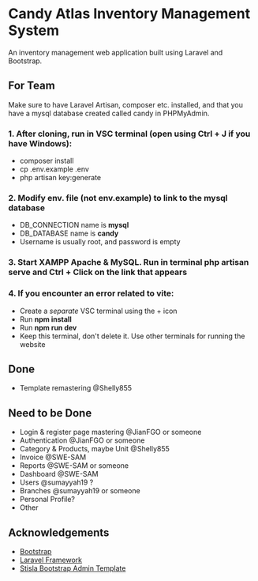 # Candy Atlas Inventory Management System

An inventory management web application built using Laravel and Bootstrap.

## For Team
Make sure to have Laravel Artisan, composer etc. installed, and that you have a mysql database created called candy in PHPMyAdmin.

### 1. After cloning, run in VSC terminal (open using Ctrl + J if you have Windows):
- composer install
- cp .env.example .env
- php artisan key:generate

### 2. Modify env. file (not env.example) to link to the mysql database
- DB_CONNECTION name is **mysql**
- DB_DATABASE name is **candy**
- Username is usually root, and password is empty

### 3. Start XAMPP Apache & MySQL. Run in terminal **php artisan serve** and Ctrl + Click on the link that appears

### 4. If you encounter an error related to vite:
- Create a *separate* VSC terminal using the + icon
- Run **npm install**
- Run **npm run dev**
- Keep this terminal, don't delete it. Use other terminals for running the website

## Done
- Template remastering @Shelly855

## Need to be Done
- Login & register page mastering @JianFGO or someone
- Authentication @JianFGO or someone
- Category & Products, maybe Unit @Shelly855
- Invoice @SWE-SAM
- Reports @SWE-SAM or someone
- Dashboard @SWE-SAM
- Users @sumayyah19 ?
- Branches @sumayyah19 or someone
- Personal Profile?
- Other

## Acknowledgements
- [Bootstrap](https://getbootstrap.com)
- [Laravel Framework](https://laravel.com)
- [Stisla Bootstrap Admin Template](https://github.com/stisla/stisla)
